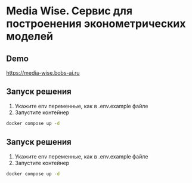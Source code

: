# Media Wise. Сервис для построенения эконометрических моделей

## Demo
https://media-wise.bobs-ai.ru

## Запуск решения
1) Укажите env переменные, как в .env.example файле
2) Запустите контейнер
```bash
docker compose up -d
```

## Запуск решения

1) Укажите env переменные, как в .env.example файле
2) Запустите контейнер
```bash
docker compose up -d
```